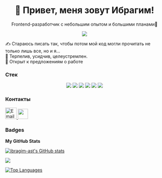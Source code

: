 <div id="header" align="center">
  <h1>👋 Привет, меня зовут Ибрагим!</h1>
  <p>Frontend-разработчик с небольшим опытом и большими планами🚀</p>
  <img src="https://i.giphy.com/media/v1.Y2lkPTc5MGI3NjExNnhtOHowZHZhdWphNHU1NW4xZW94eDQzbDhyYnFuYmZrM2U0Z2IzMCZlcD12MV9pbnRlcm5hbF9naWZfYnlfaWQmY3Q9Zw/iIqmM5tTjmpOB9mpbn/giphy.gif" />
</div>


✍️ Стараюсь писать так, чтобы потом мой код могли прочитать не только лишь все, но и я...  
🤑 Терпелив, усидчив, целеустремлен.  
👀 Открыт к предложениям о работе  

### Стек
<p align="center">
<img src="https://img.shields.io/badge/React-7fffd4?style=for-the-badge&logo=react&logoColor=black"/>
<img src="https://img.shields.io/badge/JavaScript-7fffd4?style=for-the-badge&logo=javascript&logoColor=black"/>
<img src="https://img.shields.io/badge/TypeScript-7fffd4?style=for-the-badge&logo=typescript&logoColor=black"/>
<img src="https://img.shields.io/badge/HTML-7fffd4?style=for-the-badge&logo=html5&logoColor=black"/>
<img src="https://img.shields.io/badge/CSS-7fffd4?style=for-the-badge&logo=css3&logoColor=black"/>
<img src="https://img.shields.io/badge/GIT-7fffd4?style=for-the-badge&logo=git&logoColor=black"/>
</p>


### Контакты
<p align="left"> 
  <a href="mailto:ibragim.ast@gmail.com">
  <img src="https://cdn.icon-icons.com/icons2/1011/PNG/512/Gmail_icon-icons.com_75706.png" alt="Email" width="36" height="36">
</a>
  <a href="https://www.github.com/ibragim-ast" target="_blank" rel="noreferrer"><img src="https://raw.githubusercontent.com/danielcranney/readme-generator/main/public/icons/socials/github.svg" width="32" height="32" /></a> 

### Badges

<b>My GitHub Stats</b>

<a href="http://www.github.com/ibragim-ast"><img src="https://github-readme-stats.vercel.app/api?username=ibragim-ast&show_icons=true&hide=&count_private=true&title_color=0891b2&text_color=ffffff&icon_color=0891b2&bg_color=1c1917&hide_border=true&show_icons=true" alt="ibragim-ast's GitHub stats" /></a>

<a href="http://www.github.com/ibragim-ast"><img src="https://github-readme-streak-stats.herokuapp.com/?user=ibragim-ast&stroke=ffffff&background=1c1917&ring=0891b2&fire=0891b2&currStreakNum=ffffff&currStreakLabel=0891b2&sideNums=ffffff&sideLabels=ffffff&dates=ffffff&hide_border=true" /></a>

<a href="https://github.com/ibragim-ast" align="left"><img src="https://github-readme-stats.vercel.app/api/top-langs/?username=ibragim-ast&langs_count=10&title_color=0891b2&text_color=ffffff&icon_color=0891b2&bg_color=1c1917&hide_border=true&locale=en&custom_title=Top%20%Languages" alt="Top Languages" /></a>
